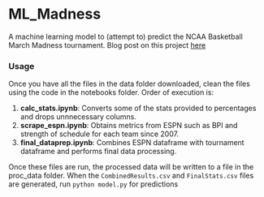 # ML_Madness
A machine learning model to (attempt to) predict the NCAA Basketball March Madness tournament. 
Blog post on this project [here](http://kaushik316-blog.logdown.com/posts/1675209-march-madness-betrayed-by-a-machine)

### Usage
Once you have all the files in the data folder downloaded, clean the files using the code in the notebooks folder. Order of execution is:
1. **calc_stats.ipynb**: Converts some of the stats provided to percentages and drops unnnecessary columns.
2. **scrape_espn.ipynb**: Obtains metrics from ESPN such as BPI and strength of schedule for each team since 2007.
3. **final_dataprep.ipynb**: Combines ESPN dataframe with tournament dataframe and performs final data processing.

Once these files are run, the processed data will be written to a file in the proc_data folder. When the `CombinedResults.csv` and `FinalStats.csv` files are generated, run `python model.py` for predictions
